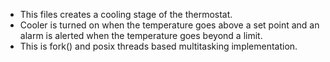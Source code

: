 - This files creates a cooling stage of the thermostat. 
- Cooler is turned on when the temperature goes above a set point and an alarm is alerted when the temperature goes beyond a limit.
- This is fork() and posix threads based multitasking implementation.
